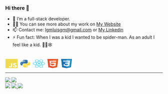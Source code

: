### Hi there 👋

- 🔭 I’m a full-stack developer. 
- 👨‍💻 You can see more about my work on [My Website](https://portfolio-gustavomonteiro.vercel.app/)
- 📫 Contact me: lgmluisgm@gmail.com or [My Linkedin](https://www.linkedin.com/in/luis-gustavo-monteiro/)
- ⚡ Fun fact: When I was a kid I wanted to be spider-man. As an adult I feel like a kid. 🤟🏽🕸

</div>
  <div style="display: inline_block"><br>
  <img align="center" alt="Js" height="30" width="40" src="https://raw.githubusercontent.com/devicons/devicon/master/icons/javascript/javascript-plain.svg">
  <img align="center" alt="Python" height="30" width="40" src="https://raw.githubusercontent.com/devicons/devicon/master/icons/python/python-original.svg">
  <img align="center" alt="React" height="30" width="40" src="https://raw.githubusercontent.com/devicons/devicon/master/icons/react/react-original.svg">
  <img align="center" alt="HTML" height="30" width="40" src="https://raw.githubusercontent.com/devicons/devicon/master/icons/html5/html5-original.svg">
  <img align="center" alt="CSS" height="30" width="40" src="https://raw.githubusercontent.com/devicons/devicon/master/icons/css3/css3-original.svg">
</div>

--- 

<div>
 <a href="https://github.com/gustavomont">
 <img height="180em" src="https://github-readme-stats.vercel.app/api?username=gustavomont&show_icons=true&theme=midnight-purple&include_all_commits=true&count_private=true"/>
 <img height="180em" src="https://github-readme-stats.vercel.app/api/top-langs/?username=gustavomont&layout=compact&langs_count=7&theme=midnight-purple"/>
</div>
  
<div>
  <a href="https://instagram.com/gust_mont" target="_blank"><img src="https://img.shields.io/badge/Instagram-E4405F?style=for-the-badge&logo=instagram&logoColor=white"/></a>
  <a href="https://linkedin.com/in/luis-gustavo-monteiro" target="_blank" ><img src="https://img.shields.io/badge/LinkedIn-0077B5?style=for-the-badge&logo=linkedin&logoColor=white"</a>
  <a href = "mailto:lgmluisgm@gmail.com" target="_blank"> <img src="https://img.shields.io/badge/Gmail-D14836?style=for-the-badge&logo=gmail&logoColor=white"></a>
</div>
  
